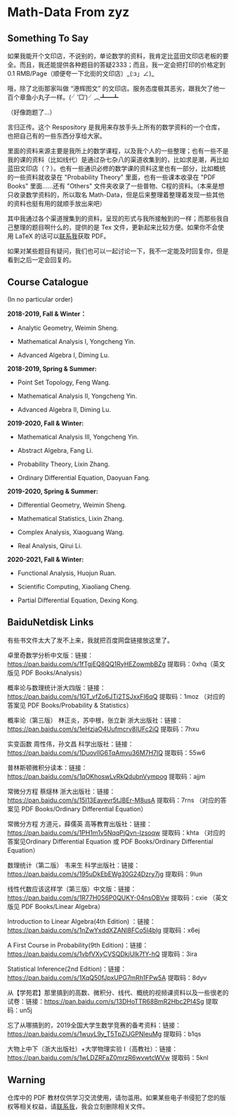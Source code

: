 # Math-Data From zyz

## Something To Say

如果我能开个文印店，不说别的，单论数学的资料，我肯定比蓝田文印店老板的要全。而且，我还能提供各种题目的答疑2333；而且，我一定会把打印的价格定到 0.1 RMB/Page（顺便夸一下北街的文印店）\_(:з」∠)\_

哦，除了北街那家叫做 “港辉图文” 的文印店。服务态度极其恶劣，跟我欠了他一百个章鱼小丸子一样。(╯‵□′)╯︵┻━┻

（好像跑题了...）

言归正传。这个 Respository 是我用来存放手头上所有的数学资料的一个仓库，也把自己有的一些东西分享给大家。

里面的资料来源主要是我所上的数学课程，以及我个人的一些整理；也有一些不是我的课的资料（比如线代）是通过杂七杂八的渠道收集到的，比如求是潮，再比如蓝田文印店（？）。也有一些通识必修的数学课的资料这里也有一部分，比如概统的一些资料就收录在 "Probability Theory" 里面，也有一些课本收录在 "PDF Books" 里面……还有 "Others" 文件夹收录了一些普物、C程的资料。（本来是想只收录数学资料的，所以取名 Math-Data，但是后来整理着整理着发现一些其他的资料也挺有用的就顺手放出来吧）

其中我通过各个渠道搜集到的资料，呈现的形式与我所接触到的一样；而那些我自己整理的题目啊什么的，提供的是 Tex 文件，更新起来比较方便。如果你不会使用 LaTeX 的话可以[联系我](mailto:3180102113@zju.edu.cn)获取 PDF。

如果对某些题目有疑问，我们也可以一起讨论一下，我不一定能及时回复你，但是看到之后一定会回复的。

## Course Catalogue

(In no particular order)

**2018-2019, Fall & Winter：**

* Analytic Geometry, Weimin Sheng.

* Mathematical Analysis I, Yongcheng Yin.

* Advanced Algebra I, Diming Lu.

**2018-2019, Spring & Summer:**

* Point Set Topology, Feng Wang.

* Mathematical Analysis II, Yongcheng Yin.

* Advanced Algebra II, Diming Lu.

**2019-2020, Fall & Winter:**

* Mathematical Analysis III, Yongcheng Yin.

* Abstract Algebra, Fang Li.

* Probability Theory, Lixin Zhang.

* Ordinary Differential Equation, Daoyuan Fang.

**2019-2020, Spring & Summer:**

* Differential Geometry, Weimin Sheng.

* Mathematical Statistics, Lixin Zhang.

* Complex Analysis, Xiaoguang Wang.

* Real Analysis, Qirui Li.

**2020-2021, Fall & Winter:**

* Functional Analysis, Huojun Ruan.

* Scientific Computing, Xiaoliang Cheng.

* Partial Differential Equation, Dexing Kong.

## BaiduNetdisk Links

有些书文件太大了发不上来，我就把百度网盘链接放这里了。

卓里奇数学分析中文版：链接：https://pan.baidu.com/s/1fTgjEQ8QQ1RyHEZowmbBZg 提取码：0xhq（英文版见 PDF Books/Analysis）

概率论与数理统计浙大四版：链接：https://pan.baidu.com/s/1GT_vfZo6JTi2TSJxxFI6qQ 提取码：1moz （对应的答案见 PDF Books/Probability & Statistics）

概率论（第三版） 林正炎，苏中根，张立新 浙大出版社：链接：https://pan.baidu.com/s/1eHzjaO4Uufmcrv8lUFc2iQ 提取码：7hxu 

实变函数 周性伟，孙文昌 科学出版社：链接：https://pan.baidu.com/s/1DuovllG6TqAmvu36M7H7lQ 提取码：55w6 

普林斯顿微积分读本：链接：https://pan.baidu.com/s/1qOKhoswLvRkQdubnVympog 提取码：ajjm 

常微分方程 蔡燧林 浙大出版社：链接：https://pan.baidu.com/s/15I13Eayevr5tJBEr-M8usA 提取码：7rns （对应的答案见 PDF Books/Ordinary Differential Equation）

常微分方程 方道元，薛儒英 高等教育出版社：链接：https://pan.baidu.com/s/1PH1m1v5NqqPjQvn-lzsoqw 提取码：khta （对应的答案见Ordinary Differential Equation 或 PDF Books/Ordinary Differential Equation）

数理统计（第二版） 韦来生 科学出版社：链接：https://pan.baidu.com/s/195uDkEbEWg30G24Dzry7jg 提取码：9lun

线性代数应该这样学（第三版）中文版：链接：https://pan.baidu.com/s/1R77H0S6P0QUKY-04nsOBVw 提取码：cxie （英文版见 PDF Books/Linear Algebra）

Introduction to Linear Algebra(4th Edition) ：链接：https://pan.baidu.com/s/1nZwYxddXZANl8FCo5l4blg 提取码：x6ej 

A First Course in Probability(9th Edition)：链接：https://pan.baidu.com/s/1vbfVXyCVSQDkjUlk7fY-hQ 提取码：3ira

Statistical Inference(2nd Edition)：链接：https://pan.baidu.com/s/1XqQ50fJpxUPG7mRh1FPw5A 提取码：8dyv 

从【学苑君】那里搞到的高数、微积分、线代、概统的视频课资料以及一些很老的试卷：链接：https://pan.baidu.com/s/13DHoTTR68BmR2Hbc2PI4Sg 提取码：un5j

忘了从哪搞到的，2019全国大学生数学竞赛的备考资料：链接：https://pan.baidu.com/s/1wuyL9y_T5TpZIJGPNleuMg 提取码：b1qs

大物上中下（浙大出版社）+大学物理实验 I（高教社）：链接：https://pan.baidu.com/s/1wLDZRFaZ0mrzR6wvwtcWVw 提取码：5knl 

## Warning

仓库中的 PDF 教材仅供学习交流使用，请勿滥用。如果某些电子书侵犯了您的版权等相关权益，请[联系我](mailto:3180102113@zju.edu.cn)，我会立刻删除相关文件。
